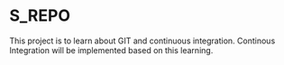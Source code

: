 # S_REPO
This project is to learn about GIT and continuous integration.
Continous Integration will be implemented based on this learning.
